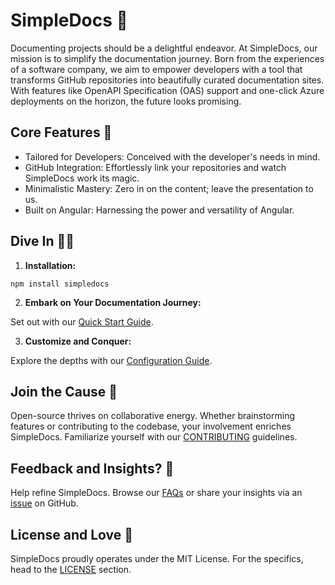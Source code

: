 # SimpleDocs 📖

Documenting projects should be a delightful endeavor. At SimpleDocs, our mission is to simplify the documentation journey. Born from the experiences of a software company, we aim to empower developers with a tool that transforms GitHub repositories into beautifully curated documentation sites. With features like OpenAPI Specification (OAS) support and one-click Azure deployments on the horizon, the future looks promising.

## Core Features 🌟

- Tailored for Developers: Conceived with the developer's needs in mind.
- GitHub Integration: Effortlessly link your repositories and watch SimpleDocs work its magic.
- Minimalistic Mastery: Zero in on the content; leave the presentation to us.
- Built on Angular: Harnessing the power and versatility of Angular.

## Dive In 🏊‍♂️

1. **Installation:**

```
npm install simpledocs
```

2. **Embark on Your Documentation Journey:**

Set out with our [Quick Start Guide](https://simpledocs.dev/get-started).

3. **Customize and Conquer:**

Explore the depths with our [Configuration Guide](https://simpledocs.dev/get-started).


## Join the Cause 🤝

Open-source thrives on collaborative energy. Whether brainstorming features or contributing to the codebase, your involvement enriches SimpleDocs. Familiarize yourself with our [CONTRIBUTING](https://simpledocs.dev/get-started) guidelines.

## Feedback and Insights? 💭

Help refine SimpleDocs. Browse our [FAQs](https://simpledocs.dev/get-started) or share your insights via an [issue](https://github.com/simptel/simpledocs/issues) on GitHub.

## License and Love 💚

SimpleDocs proudly operates under the MIT License. For the specifics, head to the [LICENSE](https://github.com/simptel/simpledocs/blob/main/LICENSE.md) section.